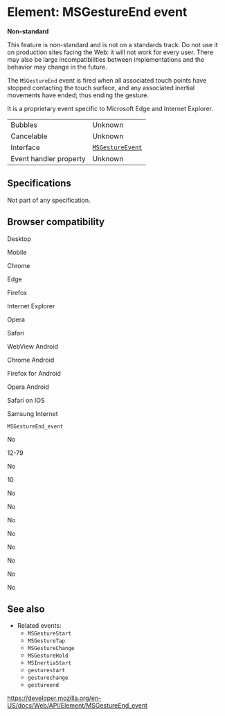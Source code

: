 Element: MSGestureEnd event
===========================

**Non-standard**

This feature is non-standard and is not on a standards track. Do not use it on production sites facing the Web: it will not work for every user. There may also be large incompatibilities between implementations and the behavior may change in the future.

The `MSGestureEnd` event is fired when all associated touch points have stopped contacting the touch surface, and any associated inertial movements have ended; thus ending the gesture.

It is a proprietary event specific to Microsoft Edge and Internet Explorer.

<table><tbody><tr class="odd"><td>Bubbles</td><td>Unknown</td></tr><tr class="even"><td>Cancelable</td><td>Unknown</td></tr><tr class="odd"><td>Interface</td><td><a href="../msgestureevent"><code>MSGestureEvent</code></a></td></tr><tr class="even"><td>Event handler property</td><td>Unknown</td></tr></tbody></table>

Specifications
--------------

Not part of any specification.

Browser compatibility
---------------------

Desktop

Mobile

Chrome

Edge

Firefox

Internet Explorer

Opera

Safari

WebView Android

Chrome Android

Firefox for Android

Opera Android

Safari on IOS

Samsung Internet

`MSGestureEnd_event`

No

12-79

No

10

No

No

No

No

No

No

No

No

See also
--------

-   Related events:
    -   `MSGestureStart`
    -   `MSGestureTap`
    -   `MSGestureChange`
    -   `MSGestureHold`
    -   `MSInertiaStart`
    -   `gesturestart`
    -   `gesturechange`
    -   `gestureend`

<a href="https://developer.mozilla.org/en-US/docs/Web/API/Element/MSGestureEnd_event" class="_attribution-link">https://developer.mozilla.org/en-US/docs/Web/API/Element/MSGestureEnd_event</a>
